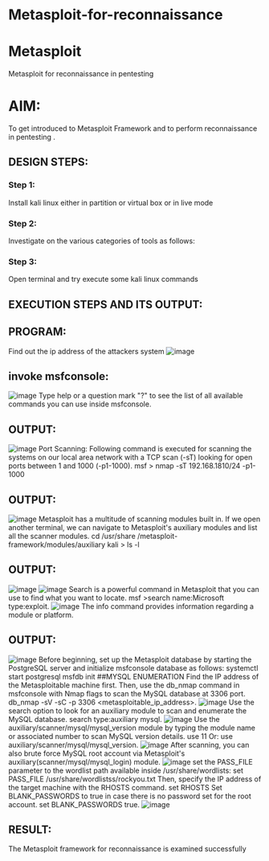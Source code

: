 # Metasploit-for-reconnaissance
# Metasploit
Metasploit for reconnaissance in pentesting

# AIM:

To get introduced to Metasploit Framework and to  perform reconnaissance  in pentesting .

## DESIGN STEPS:

### Step 1:

Install kali linux either in partition or virtual box or in live mode

### Step 2:

Investigate on the various categories of tools as follows:

### Step 3:

Open terminal and try execute some kali linux commands

## EXECUTION STEPS AND ITS OUTPUT:
## PROGRAM:
Find out the ip address of the attackers system
![image](https://github.com/Udhayasankaran04/Metasploit-for-reconnaissance/assets/119393933/0d04dd65-9cac-40e4-9e40-64d80555eb8c)
## invoke msfconsole:
![image](https://github.com/Udhayasankaran04/Metasploit-for-reconnaissance/assets/119393933/796d67e1-eb34-4c95-9443-68ae5813845f)
Type help or a question mark "?" to see the list of all available commands you can use inside msfconsole.

## OUTPUT:
![image](https://github.com/Udhayasankaran04/Metasploit-for-reconnaissance/assets/119393933/77679638-81eb-4074-ac6c-467e5ad56813)
Port Scanning: Following command is executed for scanning the systems on our local area network with a TCP scan (-sT) looking for open ports between 1 and 1000 (-p1-1000). msf > nmap -sT 192.168.1810/24 -p1-1000

## OUTPUT:
![image](https://github.com/Udhayasankaran04/Metasploit-for-reconnaissance/assets/119393933/c85cb26f-fb0f-4c9d-8469-97482e0d5be6)
Metasploit has a multitude of scanning modules built in. If we open another terminal, we can navigate to Metasploit's auxiliary modules and list all the scanner modules. cd /usr/share /metasploit-framework/modules/auxiliary kali > ls -l

## OUTPUT:
![image](https://github.com/Udhayasankaran04/Metasploit-for-reconnaissance/assets/119393933/d6f6a588-d362-443e-add5-660fe8bcbc18)
![image](https://github.com/Udhayasankaran04/Metasploit-for-reconnaissance/assets/119393933/152c1230-0d6b-44b9-821e-a035dd88ff31)
Search is a powerful command in Metasploit that you can use to find what you want to locate. msf >search name:Microsoft type:exploit.
![image](https://github.com/Udhayasankaran04/Metasploit-for-reconnaissance/assets/119393933/23900dff-8cfa-4be4-9928-aea0b009f0b3)
The info command provides information regarding a module or platform.

## OUTPUT:
![image](https://github.com/Udhayasankaran04/Metasploit-for-reconnaissance/assets/119393933/33c9ee57-b782-4543-b04f-18bfb14a2471)
Before beginning, set up the Metasploit database by starting the PostgreSQL server and initialize msfconsole database as follows: systemctl start postgresql msfdb init ##MYSQL ENUMERATION Find the IP address of the Metasploitable machine first. Then, use the db_nmap command in msfconsole with Nmap flags to scan the MySQL database at 3306 port. db_nmap -sV -sC -p 3306 <metasploitable_ip_address>.
![image](https://github.com/Udhayasankaran04/Metasploit-for-reconnaissance/assets/119393933/f4814f3d-f3b8-47d2-8568-bc350e6614b8)
Use the search option to look for an auxiliary module to scan and enumerate the MySQL database. search type:auxiliary mysql.
![image](https://github.com/Udhayasankaran04/Metasploit-for-reconnaissance/assets/119393933/d740077c-4255-4115-a549-12c300fadbcd)
Use the auxiliary/scanner/mysql/mysql_version module by typing the module name or associated number to scan MySQL version details. use 11 Or: use auxiliary/scanner/mysql/mysql_version.
![image](https://github.com/Udhayasankaran04/Metasploit-for-reconnaissance/assets/119393933/bac48ac4-249a-4a69-b436-cd412536fab1)
After scanning, you can also brute force MySQL root account via Metasploit's auxiliary(scanner/mysql/mysql_login) module.
![image](https://github.com/Udhayasankaran04/Metasploit-for-reconnaissance/assets/119393933/9f99731b-91c0-4bca-9f59-5eacaf7c0b4f)
set the PASS_FILE parameter to the wordlist path available inside /usr/share/wordlists: set PASS_FILE /usr/share/wordlistss/rockyou.txt Then, specify the IP address of the target machine with the RHOSTS command. set RHOSTS Set BLANK_PASSWORDS to true in case there is no password set for the root account. set BLANK_PASSWORDS true.
![image](https://github.com/Udhayasankaran04/Metasploit-for-reconnaissance/assets/119393933/a5f61976-26c9-4d54-88fe-6fb0d24938be)

## RESULT:
The Metasploit framework for reconnaissance is  examined successfully
